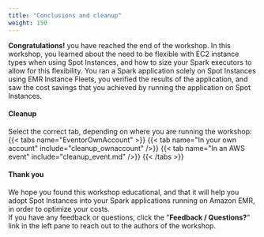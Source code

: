 ```yaml
---
title: "Conclusions and cleanup"
weight: 150
---
```


**Congratulations!** you have reached the end of the workshop. In this workshop, you learned about the need to be flexible with EC2 instance types when using Spot Instances, and how to size your Spark executors to allow for this flexibility. You ran a Spark application solely on Spot Instances using EMR Instance Fleets, you verified the results of the application, and saw the cost savings that you achieved by running the application on Spot Instances.


#### Cleanup

Select the correct tab, depending on where you are running the workshop:
{{< tabs name="EventorOwnAccount" >}}
    {{< tab name="In your own account" include="cleanup_ownaccount" />}}
    {{< tab name="In an AWS event" include="cleanup_event.md" />}}
{{< /tabs >}}


#### Thank you

We hope you found this workshop educational, and that it will help you adopt Spot Instances into your Spark applications running on Amazon EMR, in order to optimize your costs.\
If you have any feedback or questions, click the "**Feedback / Questions?**" link in the left pane to reach out to the authors of the workshop.